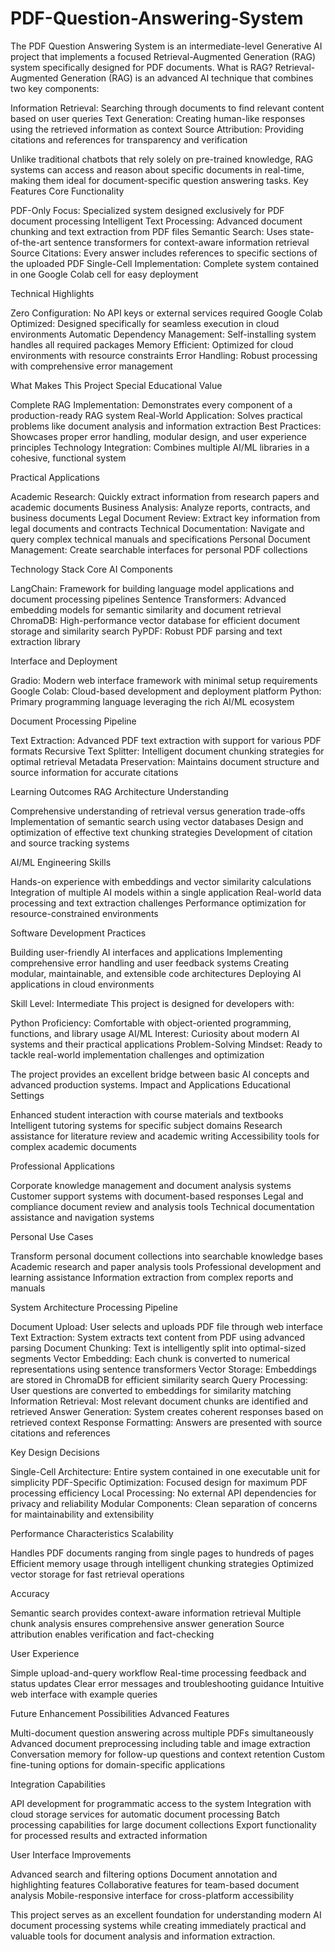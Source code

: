 # PDF-Question-Answering-System
The PDF Question Answering System is an intermediate-level Generative AI project that implements a focused Retrieval-Augmented Generation (RAG) system specifically designed for PDF documents. 
What is RAG?
Retrieval-Augmented Generation (RAG) is an advanced AI technique that combines two key components:

Information Retrieval: Searching through documents to find relevant content based on user queries
Text Generation: Creating human-like responses using the retrieved information as context
Source Attribution: Providing citations and references for transparency and verification

Unlike traditional chatbots that rely solely on pre-trained knowledge, RAG systems can access and reason about specific documents in real-time, making them ideal for document-specific question answering tasks.
Key Features
Core Functionality

PDF-Only Focus: Specialized system designed exclusively for PDF document processing
Intelligent Text Processing: Advanced document chunking and text extraction from PDF files
Semantic Search: Uses state-of-the-art sentence transformers for context-aware information retrieval
Source Citations: Every answer includes references to specific sections of the uploaded PDF
Single-Cell Implementation: Complete system contained in one Google Colab cell for easy deployment

Technical Highlights

Zero Configuration: No API keys or external services required
Google Colab Optimized: Designed specifically for seamless execution in cloud environments
Automatic Dependency Management: Self-installing system handles all required packages
Memory Efficient: Optimized for cloud environments with resource constraints
Error Handling: Robust processing with comprehensive error management

What Makes This Project Special
Educational Value

Complete RAG Implementation: Demonstrates every component of a production-ready RAG system
Real-World Application: Solves practical problems like document analysis and information extraction
Best Practices: Showcases proper error handling, modular design, and user experience principles
Technology Integration: Combines multiple AI/ML libraries in a cohesive, functional system

Practical Applications

Academic Research: Quickly extract information from research papers and academic documents
Business Analysis: Analyze reports, contracts, and business documents
Legal Document Review: Extract key information from legal documents and contracts
Technical Documentation: Navigate and query complex technical manuals and specifications
Personal Document Management: Create searchable interfaces for personal PDF collections

Technology Stack
Core AI Components

LangChain: Framework for building language model applications and document processing pipelines
Sentence Transformers: Advanced embedding models for semantic similarity and document retrieval
ChromaDB: High-performance vector database for efficient document storage and similarity search
PyPDF: Robust PDF parsing and text extraction library

Interface and Deployment

Gradio: Modern web interface framework with minimal setup requirements
Google Colab: Cloud-based development and deployment platform
Python: Primary programming language leveraging the rich AI/ML ecosystem

Document Processing Pipeline

Text Extraction: Advanced PDF text extraction with support for various PDF formats
Recursive Text Splitter: Intelligent document chunking strategies for optimal retrieval
Metadata Preservation: Maintains document structure and source information for accurate citations

Learning Outcomes
RAG Architecture Understanding

Comprehensive understanding of retrieval versus generation trade-offs
Implementation of semantic search using vector databases
Design and optimization of effective text chunking strategies
Development of citation and source tracking systems

AI/ML Engineering Skills

Hands-on experience with embeddings and vector similarity calculations
Integration of multiple AI models within a single application
Real-world data processing and text extraction challenges
Performance optimization for resource-constrained environments

Software Development Practices

Building user-friendly AI interfaces and applications
Implementing comprehensive error handling and user feedback systems
Creating modular, maintainable, and extensible code architectures
Deploying AI applications in cloud environments

Skill Level: Intermediate
This project is designed for developers with:

Python Proficiency: Comfortable with object-oriented programming, functions, and library usage
AI/ML Interest: Curiosity about modern AI systems and their practical applications
Problem-Solving Mindset: Ready to tackle real-world implementation challenges and optimization

The project provides an excellent bridge between basic AI concepts and advanced production systems.
Impact and Applications
Educational Settings

Enhanced student interaction with course materials and textbooks
Intelligent tutoring systems for specific subject domains
Research assistance for literature review and academic writing
Accessibility tools for complex academic documents

Professional Applications

Corporate knowledge management and document analysis systems
Customer support systems with document-based responses
Legal and compliance document review and analysis tools
Technical documentation assistance and navigation systems

Personal Use Cases

Transform personal document collections into searchable knowledge bases
Academic research and paper analysis tools
Professional development and learning assistance
Information extraction from complex reports and manuals

System Architecture
Processing Pipeline

Document Upload: User selects and uploads PDF file through web interface
Text Extraction: System extracts text content from PDF using advanced parsing
Document Chunking: Text is intelligently split into optimal-sized segments
Vector Embedding: Each chunk is converted to numerical representations using sentence transformers
Vector Storage: Embeddings are stored in ChromaDB for efficient similarity search
Query Processing: User questions are converted to embeddings for similarity matching
Information Retrieval: Most relevant document chunks are identified and retrieved
Answer Generation: System creates coherent responses based on retrieved context
Response Formatting: Answers are presented with source citations and references

Key Design Decisions

Single-Cell Architecture: Entire system contained in one executable unit for simplicity
PDF-Specific Optimization: Focused design for maximum PDF processing efficiency
Local Processing: No external API dependencies for privacy and reliability
Modular Components: Clean separation of concerns for maintainability and extensibility

Performance Characteristics
Scalability

Handles PDF documents ranging from single pages to hundreds of pages
Efficient memory usage through intelligent chunking strategies
Optimized vector storage for fast retrieval operations

Accuracy

Semantic search provides context-aware information retrieval
Multiple chunk analysis ensures comprehensive answer generation
Source attribution enables verification and fact-checking

User Experience

Simple upload-and-query workflow
Real-time processing feedback and status updates
Clear error messages and troubleshooting guidance
Intuitive web interface with example queries

Future Enhancement Possibilities
Advanced Features

Multi-document question answering across multiple PDFs simultaneously
Advanced document preprocessing including table and image extraction
Conversation memory for follow-up questions and context retention
Custom fine-tuning options for domain-specific applications

Integration Capabilities

API development for programmatic access to the system
Integration with cloud storage services for automatic document processing
Batch processing capabilities for large document collections
Export functionality for processed results and extracted information

User Interface Improvements

Advanced search and filtering options
Document annotation and highlighting features
Collaborative features for team-based document analysis
Mobile-responsive interface for cross-platform accessibility

This project serves as an excellent foundation for understanding modern AI document processing systems while creating immediately practical and valuable tools for document analysis and information extraction.
